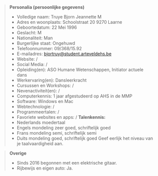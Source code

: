 >**Personalia (persoonlijke gegevens)**
>- Volledige naam: Truye Bjorn Jeannette M
>- Adres en woonplaats: Schoolstraat 20 9270 Laarne
>- Geboortedatum: 22 Mei 1996
>- Geslacht: M
>- Nationaliteit: Man
>- Burgerlijke staat: Ongehuwd
>- Telefoonnummer: 09/368/15.92
>- E-mailadres: bjortruy@student.arteveldehs.be
>- Website: /
>- Social Media: /
>- Opleiding(en): ASO Humane Wetenschappen, Initiator actuele dans
>- Werkervaring(en): Dansleerkracht 
>- Cursussen en Workshops: /
>- Nevenactiviteit(en): /
>- Computerkennis: 1 jaar afgestudeerd op AHS in de MMP
>- Software: Windows en Mac
>- Webtechnologie: /
>- Programmeertalen: /
>- Favoriete websites en apps: /
>**Talenkennis:** 
>- Nederlands 	moedertaal
>- 	Engels		mondeling zeer goed, schriftelijk goed
>- 	Frans		mondeling semi, schriftelijk semi
>- 	Duits 		mondeling goed, schriftelijk goed
Geef eerlijk het niveau van je taalvaardigheid aan.

>**Overige**
>- Sinds 2016 begonnen met een elektrische gitaar.
>- Rijbewijs en eigen auto:	Ja.